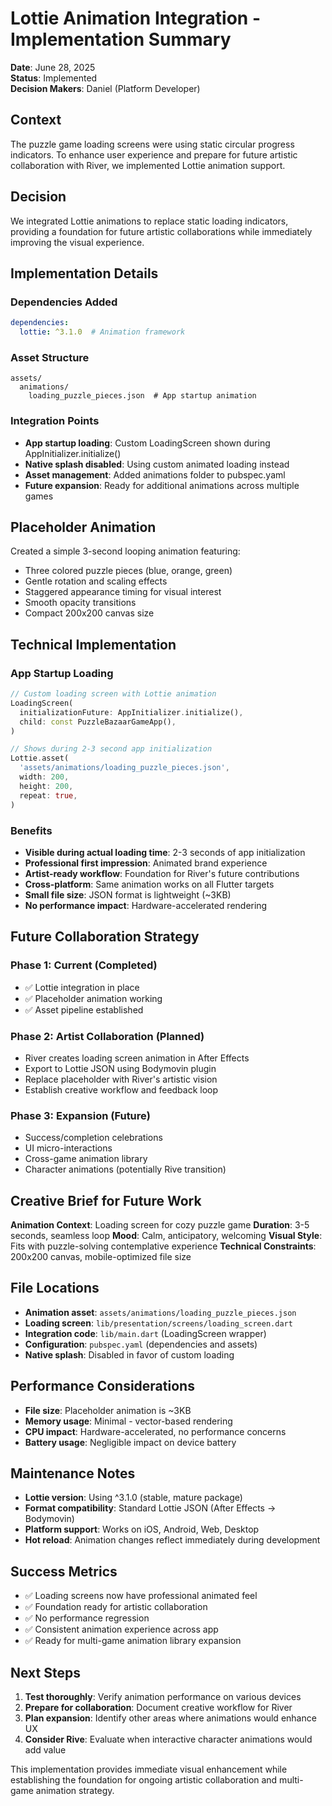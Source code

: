 # Lottie Animation Integration - Implementation Summary

**Date**: June 28, 2025  
**Status**: Implemented  
**Decision Makers**: Daniel (Platform Developer)

## Context

The puzzle game loading screens were using static circular progress indicators. To enhance user experience and prepare for future artistic collaboration with River, we implemented Lottie animation support.

## Decision

We integrated Lottie animations to replace static loading indicators, providing a foundation for future artistic collaborations while immediately improving the visual experience.

## Implementation Details

### Dependencies Added
```yaml
dependencies:
  lottie: ^3.1.0  # Animation framework
```

### Asset Structure
```
assets/
  animations/
    loading_puzzle_pieces.json  # App startup animation
```

### Integration Points
- **App startup loading**: Custom LoadingScreen shown during AppInitializer.initialize()
- **Native splash disabled**: Using custom animated loading instead
- **Asset management**: Added animations folder to pubspec.yaml
- **Future expansion**: Ready for additional animations across multiple games

## Placeholder Animation

Created a simple 3-second looping animation featuring:
- Three colored puzzle pieces (blue, orange, green)
- Gentle rotation and scaling effects
- Staggered appearance timing for visual interest
- Smooth opacity transitions
- Compact 200x200 canvas size

## Technical Implementation

### App Startup Loading
```dart
// Custom loading screen with Lottie animation
LoadingScreen(
  initializationFuture: AppInitializer.initialize(),
  child: const PuzzleBazaarGameApp(),
)

// Shows during 2-3 second app initialization
Lottie.asset(
  'assets/animations/loading_puzzle_pieces.json',
  width: 200,
  height: 200,
  repeat: true,
)
```

### Benefits
- **Visible during actual loading time**: 2-3 seconds of app initialization
- **Professional first impression**: Animated brand experience
- **Artist-ready workflow**: Foundation for River's future contributions
- **Cross-platform**: Same animation works on all Flutter targets
- **Small file size**: JSON format is lightweight (~3KB)
- **No performance impact**: Hardware-accelerated rendering

## Future Collaboration Strategy

### Phase 1: Current (Completed)
- ✅ Lottie integration in place
- ✅ Placeholder animation working
- ✅ Asset pipeline established

### Phase 2: Artist Collaboration (Planned)
- River creates loading screen animation in After Effects
- Export to Lottie JSON using Bodymovin plugin
- Replace placeholder with River's artistic vision
- Establish creative workflow and feedback loop

### Phase 3: Expansion (Future)
- Success/completion celebrations
- UI micro-interactions
- Cross-game animation library
- Character animations (potentially Rive transition)

## Creative Brief for Future Work

**Animation Context**: Loading screen for cozy puzzle game
**Duration**: 3-5 seconds, seamless loop
**Mood**: Calm, anticipatory, welcoming
**Visual Style**: Fits with puzzle-solving contemplative experience
**Technical Constraints**: 200x200 canvas, mobile-optimized file size

## File Locations

- **Animation asset**: `assets/animations/loading_puzzle_pieces.json`
- **Loading screen**: `lib/presentation/screens/loading_screen.dart`
- **Integration code**: `lib/main.dart` (LoadingScreen wrapper)
- **Configuration**: `pubspec.yaml` (dependencies and assets)
- **Native splash**: Disabled in favor of custom loading

## Performance Considerations

- **File size**: Placeholder animation is ~3KB
- **Memory usage**: Minimal - vector-based rendering
- **CPU impact**: Hardware-accelerated, no performance concerns
- **Battery usage**: Negligible impact on device battery

## Maintenance Notes

- **Lottie version**: Using ^3.1.0 (stable, mature package)
- **Format compatibility**: Standard Lottie JSON (After Effects → Bodymovin)
- **Platform support**: Works on iOS, Android, Web, Desktop
- **Hot reload**: Animation changes reflect immediately during development

## Success Metrics

- ✅ Loading screens now have professional animated feel
- ✅ Foundation ready for artistic collaboration
- ✅ No performance regression
- ✅ Consistent animation experience across app
- ✅ Ready for multi-game animation library expansion

## Next Steps

1. **Test thoroughly**: Verify animation performance on various devices
2. **Prepare for collaboration**: Document creative workflow for River
3. **Plan expansion**: Identify other areas where animations would enhance UX
4. **Consider Rive**: Evaluate when interactive character animations would add value

This implementation provides immediate visual enhancement while establishing the foundation for ongoing artistic collaboration and multi-game animation strategy.
